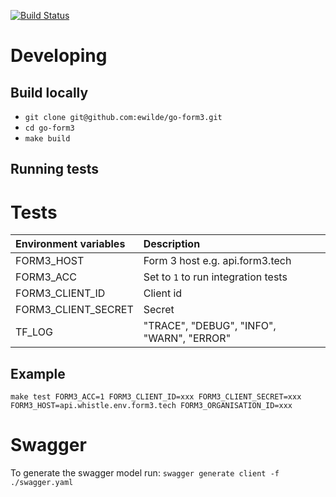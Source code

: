   [![Build Status](https://travis-ci.org/ewilde/go-form3.svg?branch=master)](https://travis-ci.org/ewilde/go-form3)
# Developing
## Build locally
* `git clone git@github.com:ewilde/go-form3.git`
* `cd go-form3`
* `make build`

## Running tests
# Tests

| Environment variables| Description                                |
|:---------------------|:-------------------------------------------|
| FORM3_HOST           | Form 3 host e.g. api.form3.tech            |
| FORM3_ACC            | Set to `1` to run integration tests        |
| FORM3_CLIENT_ID      | Client id                                  |
| FORM3_CLIENT_SECRET  | Secret                                     |
| TF_LOG               | "TRACE", "DEBUG", "INFO", "WARN", "ERROR"  |

## Example
`make test FORM3_ACC=1 FORM3_CLIENT_ID=xxx FORM3_CLIENT_SECRET=xxx FORM3_HOST=api.whistle.env.form3.tech FORM3_ORGANISATION_ID=xxx`


# Swagger
To generate the swagger model run: `swagger generate client -f ./swagger.yaml`
